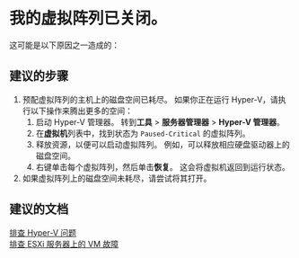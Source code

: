 <properties
    pageTitle="My virtual array has turned off"
    description="我的虚拟阵列已关闭"
    service="microsoft.storsimple"
    resource="managers"
    authors="anbacker"
    displayOrder="5"
    selfHelpType="resource"
    supportTopicIds=""
    resourceTags="9000Or1200Series"
    productPesIds=""
    cloudEnvironments="public"
/>


# <a name="my-virtual-array-has-turned-off"></a>我的虚拟阵列已关闭。
这可能是以下原因之一造成的：

## <a name="recommended-steps"></a>**建议的步骤**
1. 预配虚拟阵列的主机上的磁盘空间已耗尽。 如果你正在运行 Hyper-V，请执行以下操作来腾出更多的空间：<br>
    1. 启动 Hyper-V 管理器。 转到**工具** > **服务器管理器** > **Hyper-V 管理器**。<br>
    2. 在**虚拟机**列表中，找到状态为 `Paused-Critical` 的虚拟阵列。<br>
    3. 释放资源，以便可以启动虚拟阵列。 例如，可以释放相应硬盘驱动器上的磁盘空间。<br>
    4. 右键单击每个虚拟阵列，然后单击**恢复**。 这会将虚拟机返回到运行状态。<br>
2. 如果虚拟阵列上的磁盘空间未耗尽，请尝试将其打开。


## <a name="recommended-documents"></a>**建议的文档**
[排查 Hyper-V 问题](https://technet.microsoft.com/library/cc742454.aspx)<br>
[排查 ESXi 服务器上的 VM 故障](https://kb.vmware.com/selfservice/microsites/search.do?cmd=displayKC&externalId=1003976)

